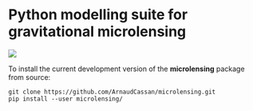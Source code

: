# Python modelling suite for gravitational microlensing

<!-- Commentaire  --> 
<a href="https://travis-ci.org/ArnaudCassan/microlensing"><img src="https://travis-ci.org/ArnaudCassan/microlensing.svg?branch=master"></a>

To install the current development version of the <b>microlensing</b> package from source: 

<pre><code>git clone https://github.com/ArnaudCassan/microlensing.git
pip install --user microlensing/</code></pre>

